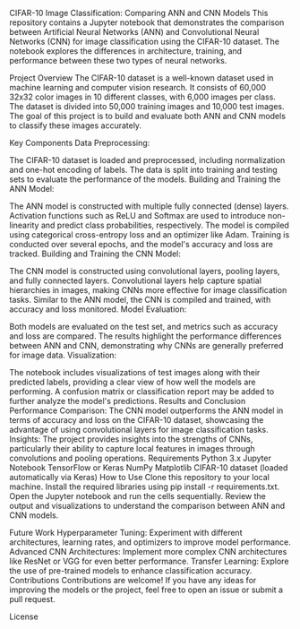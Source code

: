 CIFAR-10 Image Classification: Comparing ANN and CNN Models
This repository contains a Jupyter notebook that demonstrates the comparison between Artificial Neural Networks (ANN) and Convolutional Neural Networks (CNN) for image classification using the CIFAR-10 dataset. The notebook explores the differences in architecture, training, and performance between these two types of neural networks.

Project Overview
The CIFAR-10 dataset is a well-known dataset used in machine learning and computer vision research. It consists of 60,000 32x32 color images in 10 different classes, with 6,000 images per class. The dataset is divided into 50,000 training images and 10,000 test images. The goal of this project is to build and evaluate both ANN and CNN models to classify these images accurately.

Key Components
Data Preprocessing:

The CIFAR-10 dataset is loaded and preprocessed, including normalization and one-hot encoding of labels.
The data is split into training and testing sets to evaluate the performance of the models.
Building and Training the ANN Model:

The ANN model is constructed with multiple fully connected (dense) layers.
Activation functions such as ReLU and Softmax are used to introduce non-linearity and predict class probabilities, respectively.
The model is compiled using categorical cross-entropy loss and an optimizer like Adam.
Training is conducted over several epochs, and the model's accuracy and loss are tracked.
Building and Training the CNN Model:

The CNN model is constructed using convolutional layers, pooling layers, and fully connected layers.
Convolutional layers help capture spatial hierarchies in images, making CNNs more effective for image classification tasks.
Similar to the ANN model, the CNN is compiled and trained, with accuracy and loss monitored.
Model Evaluation:

Both models are evaluated on the test set, and metrics such as accuracy and loss are compared.
The results highlight the performance differences between ANN and CNN, demonstrating why CNNs are generally preferred for image data.
Visualization:

The notebook includes visualizations of test images along with their predicted labels, providing a clear view of how well the models are performing.
A confusion matrix or classification report may be added to further analyze the model's predictions.
Results and Conclusion
Performance Comparison: The CNN model outperforms the ANN model in terms of accuracy and loss on the CIFAR-10 dataset, showcasing the advantage of using convolutional layers for image classification tasks.
Insights: The project provides insights into the strengths of CNNs, particularly their ability to capture local features in images through convolutions and pooling operations.
Requirements
Python 3.x
Jupyter Notebook
TensorFlow or Keras
NumPy
Matplotlib
CIFAR-10 dataset (loaded automatically via Keras)
How to Use
Clone this repository to your local machine.
Install the required libraries using pip install -r requirements.txt.
Open the Jupyter notebook and run the cells sequentially.
Review the output and visualizations to understand the comparison between ANN and CNN models.

Future Work
Hyperparameter Tuning: Experiment with different architectures, learning rates, and optimizers to improve model performance.
Advanced CNN Architectures: Implement more complex CNN architectures like ResNet or VGG for even better performance.
Transfer Learning: Explore the use of pre-trained models to enhance classification accuracy.
Contributions
Contributions are welcome! If you have any ideas for improving the models or the project, feel free to open an issue or submit a pull request.

License
